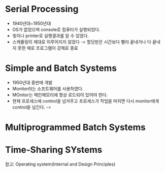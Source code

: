 # Serial Processing
* 1940년대~1950년대
* OS가 없었으며 console로 컴퓨터가 실행되었다.
* 빛이나 printer로 실행결과를 알 수 있었다.
* 스케쥴링이 제대로 이루어지지 않았다 -> 할당받은 시간보다 빨리 끝내거나 다 끝내지 못한 채로 프로그램이 강제로 종료

# Simple and Batch Systems
* 1950년대 중반에 개발
* Monitor라는 소프트웨어를 사용하였다.
* MOnitor는 메인메모리에 항상 로드되어 있어야 한다.
* 현재 프로세스에 control을 넘겨주고 프로세스가 작업을 마치면 다시 monitor에게 control을 넘긴다. -> 
# Multiprogrammed Batch Systems
# Time-Sharing SYstems

참고: Operating system(Internal and Design Principles)
